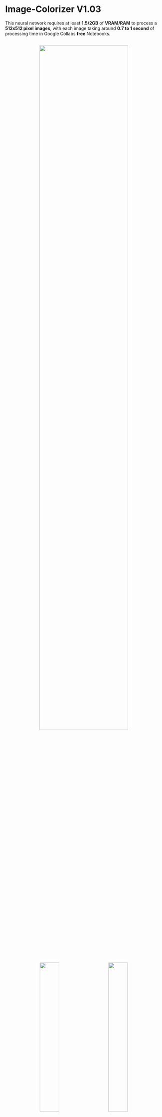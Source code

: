 # Image-Colorizer V1.03

This neural network requires at least **1.5/2GB** of **VRAM/RAM** to process a **512x512 pixel images**, with each image taking around **0.7 to 1 second** of processing time in Google Collabs **free** Notebooks.

<h2 align="center"></h1>

<p float="left" align="middle">
  <img src="https://cdn.discordapp.com/attachments/997620797826945045/1039622953043759155/image.png" width="75%"/>
</p>

<p float="left" align="middle">
  <img src="https://cdn.discordapp.com/attachments/997620797826945045/1039617766518431784/unknown.png" width="35%" hspace="20"/>
  <img src="https://cdn.discordapp.com/attachments/997620797826945045/1039617784797204520/unknown.png" width="35%" hspace="20"/> 
</p>

<p float="left" align="middle">
  <img src="https://media.discordapp.net/attachments/997620797826945045/1039617575220420608/unknown.png" width="35%" hspace="20"/>
  <img src="https://media.discordapp.net/attachments/997620797826945045/1039617591368491028/unknown.png" width="35%" hspace="20"/> 
</p>

<p float="left" align="middle"> 
  <img src="https://cdn.discordapp.com/attachments/997620797826945045/1039617512112926740/unknown.png" width="35%" hspace="20"/>
  <img src="https://cdn.discordapp.com/attachments/997620797826945045/1039617525912174653/unknown.png" width="35%" hspace="20"/> 
</p>

<p float="left" align="middle"> 
  <img src="https://media.discordapp.net/attachments/997620797826945045/1039617459436650628/unknown.png" width="35%" hspace="20"/>
  <img src="https://cdn.discordapp.com/attachments/997620797826945045/1039617475140128768/unknown.png" width="35%" hspace="20"/> 
</p>

<p float="left" align="middle"> 
  <img src="https://cdn.discordapp.com/attachments/997620797826945045/1039617100433588264/unknown.png" width="35%" hspace="20"/>
  <img src="https://cdn.discordapp.com/attachments/997620797826945045/1039617131874103326/unknown.png" width="35%" hspace="20"/> 
</p>

<p float="left" align="middle"> 
  <img src="https://cdn.discordapp.com/attachments/997620797826945045/1039617042493472880/unknown.png" width="35%" hspace="20"/>
  <img src="https://cdn.discordapp.com/attachments/997620797826945045/1039617055873302598/unknown.png" width="35%" hspace="20"/> 
</p>

<p float="left" align="middle"> 
  <img src="https://cdn.discordapp.com/attachments/997620797826945045/1039613391372816414/unknown.png" width="35%" hspace="20"/>
  <img src="https://cdn.discordapp.com/attachments/997620797826945045/1039613405495038064/unknown.png" width="35%" hspace="20"/> 
</p>

<p float="left" align="middle"> 
  <img src="https://cdn.discordapp.com/attachments/997620797826945045/1039616658257490030/unknown.png" width="35%" hspace="20"/>
  <img src="https://cdn.discordapp.com/attachments/997620797826945045/1039616673168240651/unknown.png" width="35%" hspace="20"/> 
</p>

<p float="left" align="middle"> 
  <img src="https://cdn.discordapp.com/attachments/997620797826945045/1039620562244349972/unknown.png" width="35%" hspace="20"/>
  <img src="https://cdn.discordapp.com/attachments/997620797826945045/1039620598818668565/unknown.png" width="35%" hspace="20"/> 
</p>

<p float="left" align="middle"> 
  <img src="https://cdn.discordapp.com/attachments/997620797826945045/1039620884907954206/unknown.png" width="35%" hspace="20"/>
  <img src="https://cdn.discordapp.com/attachments/997620797826945045/1039620903048323102/unknown.png" width="35%" hspace="20"/> 
</p>
